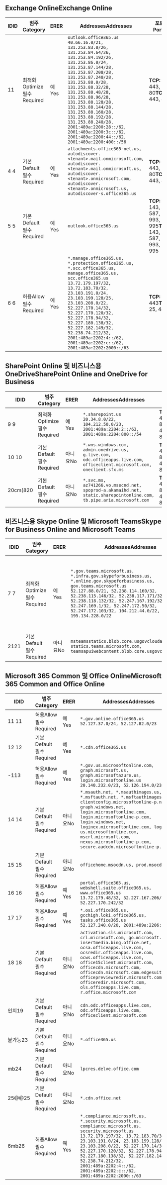 <!--THIS FILE IS AUTOMATICALLY GENERATED. MANUAL CHANGES WILL BE OVERWRITTEN.-->
<!--Please contact the Office 365 Endpoints team with any questions.-->
<!--USGovGCCHigh endpoints version 2020062900-->
<!--File generated 2020-07-06 08:00:07.7279-->

## <a name="exchange-online"></a><span data-ttu-id="075bd-101">Exchange Online</span><span class="sxs-lookup"><span data-stu-id="075bd-101">Exchange Online</span></span>

<span data-ttu-id="075bd-102">ID</span><span class="sxs-lookup"><span data-stu-id="075bd-102">ID</span></span> | <span data-ttu-id="075bd-103">범주</span><span class="sxs-lookup"><span data-stu-id="075bd-103">Category</span></span> | <span data-ttu-id="075bd-104">ER</span><span class="sxs-lookup"><span data-stu-id="075bd-104">ER</span></span> | <span data-ttu-id="075bd-105">Addresses</span><span class="sxs-lookup"><span data-stu-id="075bd-105">Addresses</span></span> | <span data-ttu-id="075bd-106">포트</span><span class="sxs-lookup"><span data-stu-id="075bd-106">Ports</span></span>
-- | -------------------- | --- | ------------------------------------------------------------------------------------------------------------------------------------------------------------------------------------------------------------------------------------------------------------------------------------------------------------------------------------------------------------------------------------------------------------------------------------------------ | -------------------------------
<span data-ttu-id="075bd-107">1</span><span class="sxs-lookup"><span data-stu-id="075bd-107">1</span></span> | <span data-ttu-id="075bd-108">최적화</span><span class="sxs-lookup"><span data-stu-id="075bd-108">Optimize</span></span><BR><span data-ttu-id="075bd-109">필수</span><span class="sxs-lookup"><span data-stu-id="075bd-109">Required</span></span> | <span data-ttu-id="075bd-110">예</span><span class="sxs-lookup"><span data-stu-id="075bd-110">Yes</span></span> | `outlook.office365.us`<BR>`40.66.16.0/21, 131.253.83.0/26, 131.253.84.64/26, 131.253.84.192/26, 131.253.86.0/24, 131.253.87.144/28, 131.253.87.208/28, 131.253.87.240/28, 131.253.88.0/28, 131.253.88.32/28, 131.253.88.48/28, 131.253.88.96/28, 131.253.88.128/28, 131.253.88.144/28, 131.253.88.160/28, 131.253.88.192/28, 131.253.88.240/28, 2001:489a:2200:28::/62, 2001:489a:2200:3c::/62, 2001:489a:2200:44::/62, 2001:489a:2200:400::/56` | <span data-ttu-id="075bd-111">**TCP:** 443, 80</span><span class="sxs-lookup"><span data-stu-id="075bd-111">**TCP:** 443, 80</span></span>
<span data-ttu-id="075bd-112">4 </span><span class="sxs-lookup"><span data-stu-id="075bd-112">4</span></span> | <span data-ttu-id="075bd-113">기본</span><span class="sxs-lookup"><span data-stu-id="075bd-113">Default</span></span><BR><span data-ttu-id="075bd-114">필수</span><span class="sxs-lookup"><span data-stu-id="075bd-114">Required</span></span> | <span data-ttu-id="075bd-115">예</span><span class="sxs-lookup"><span data-stu-id="075bd-115">Yes</span></span> | `attachments.office365-net.us, autodiscover.<tenant>.mail.onmicrosoft.com, autodiscover.<tenant>.mail.onmicrosoft.us, autodiscover.<tenant>.onmicrosoft.com, autodiscover.<tenant>.onmicrosoft.us, autodiscover-s.office365.us` | <span data-ttu-id="075bd-116">**TCP:** 443, 80</span><span class="sxs-lookup"><span data-stu-id="075bd-116">**TCP:** 443, 80</span></span>
<span data-ttu-id="075bd-117">5 </span><span class="sxs-lookup"><span data-stu-id="075bd-117">5</span></span> | <span data-ttu-id="075bd-118">기본</span><span class="sxs-lookup"><span data-stu-id="075bd-118">Default</span></span><BR><span data-ttu-id="075bd-119">필수</span><span class="sxs-lookup"><span data-stu-id="075bd-119">Required</span></span> | <span data-ttu-id="075bd-120">예</span><span class="sxs-lookup"><span data-stu-id="075bd-120">Yes</span></span> | `outlook.office365.us` | <span data-ttu-id="075bd-121">**TCP:** 143, 25, 587, 993, 995</span><span class="sxs-lookup"><span data-stu-id="075bd-121">**TCP:** 143, 25, 587, 993, 995</span></span>
<span data-ttu-id="075bd-122">6 </span><span class="sxs-lookup"><span data-stu-id="075bd-122">6</span></span> | <span data-ttu-id="075bd-123">허용</span><span class="sxs-lookup"><span data-stu-id="075bd-123">Allow</span></span><BR><span data-ttu-id="075bd-124">필수</span><span class="sxs-lookup"><span data-stu-id="075bd-124">Required</span></span> | <span data-ttu-id="075bd-125">예</span><span class="sxs-lookup"><span data-stu-id="075bd-125">Yes</span></span> | `*.manage.office365.us, *.protection.office365.us, *.scc.office365.us, manage.office365.us, scc.office365.us`<BR>`13.72.179.197/32, 13.72.183.70/32, 23.103.191.0/24, 23.103.199.128/25, 23.103.208.0/22, 52.227.170.14/32, 52.227.170.120/32, 52.227.178.94/32, 52.227.180.138/32, 52.227.182.149/32, 52.238.74.212/32, 2001:489a:2202:4::/62, 2001:489a:2202:c::/62, 2001:489a:2202:2000::/63` | <span data-ttu-id="075bd-126">**TCP:** 25, 443</span><span class="sxs-lookup"><span data-stu-id="075bd-126">**TCP:** 25, 443</span></span>

## <a name="sharepoint-online-and-onedrive-for-business"></a><span data-ttu-id="075bd-127">SharePoint Online 및 비즈니스용 OneDrive</span><span class="sxs-lookup"><span data-stu-id="075bd-127">SharePoint Online and OneDrive for Business</span></span>

<span data-ttu-id="075bd-128">ID</span><span class="sxs-lookup"><span data-stu-id="075bd-128">ID</span></span> | <span data-ttu-id="075bd-129">범주</span><span class="sxs-lookup"><span data-stu-id="075bd-129">Category</span></span> | <span data-ttu-id="075bd-130">ER</span><span class="sxs-lookup"><span data-stu-id="075bd-130">ER</span></span> | <span data-ttu-id="075bd-131">Addresses</span><span class="sxs-lookup"><span data-stu-id="075bd-131">Addresses</span></span> | <span data-ttu-id="075bd-132">포트</span><span class="sxs-lookup"><span data-stu-id="075bd-132">Ports</span></span>
-- | -------------------- | --- | ------------------------------------------------------------------------------------------------------------------------- | ----------------
<span data-ttu-id="075bd-133">9 </span><span class="sxs-lookup"><span data-stu-id="075bd-133">9</span></span> | <span data-ttu-id="075bd-134">최적화</span><span class="sxs-lookup"><span data-stu-id="075bd-134">Optimize</span></span><BR><span data-ttu-id="075bd-135">필수</span><span class="sxs-lookup"><span data-stu-id="075bd-135">Required</span></span> | <span data-ttu-id="075bd-136">예</span><span class="sxs-lookup"><span data-stu-id="075bd-136">Yes</span></span> | `*.sharepoint.us`<BR>`20.34.8.0/22, 104.212.50.0/23, 2001:489a:2204:2::/63, 2001:489a:2204:800::/54` | <span data-ttu-id="075bd-137">**TCP:** 443, 80</span><span class="sxs-lookup"><span data-stu-id="075bd-137">**TCP:** 443, 80</span></span>
<span data-ttu-id="075bd-138">10 </span><span class="sxs-lookup"><span data-stu-id="075bd-138">10</span></span> | <span data-ttu-id="075bd-139">기본</span><span class="sxs-lookup"><span data-stu-id="075bd-139">Default</span></span><BR><span data-ttu-id="075bd-140">필수</span><span class="sxs-lookup"><span data-stu-id="075bd-140">Required</span></span> | <span data-ttu-id="075bd-141">아니요</span><span class="sxs-lookup"><span data-stu-id="075bd-141">No</span></span> | `*.wns.windows.com, admin.onedrive.us, g.live.com, odc.officeapps.live.com, officeclient.microsoft.com, oneclient.sfx.ms` | <span data-ttu-id="075bd-142">**TCP:** 443, 80</span><span class="sxs-lookup"><span data-stu-id="075bd-142">**TCP:** 443, 80</span></span>
<span data-ttu-id="075bd-143">20cm(8</span><span class="sxs-lookup"><span data-stu-id="075bd-143">20</span></span> | <span data-ttu-id="075bd-144">기본</span><span class="sxs-lookup"><span data-stu-id="075bd-144">Default</span></span><BR><span data-ttu-id="075bd-145">필수</span><span class="sxs-lookup"><span data-stu-id="075bd-145">Required</span></span> | <span data-ttu-id="075bd-146">아니요</span><span class="sxs-lookup"><span data-stu-id="075bd-146">No</span></span> | `*.svc.ms, az741266.vo.msecnd.net, spoprod-a.akamaihd.net, static.sharepointonline.com, tb.pipe.aria.microsoft.com` | <span data-ttu-id="075bd-147">**TCP:** 443, 80</span><span class="sxs-lookup"><span data-stu-id="075bd-147">**TCP:** 443, 80</span></span>

## <a name="skype-for-business-online-and-microsoft-teams"></a><span data-ttu-id="075bd-148">비즈니스용 Skype Online 및 Microsoft Teams</span><span class="sxs-lookup"><span data-stu-id="075bd-148">Skype for Business Online and Microsoft Teams</span></span>

<span data-ttu-id="075bd-149">ID</span><span class="sxs-lookup"><span data-stu-id="075bd-149">ID</span></span> | <span data-ttu-id="075bd-150">범주</span><span class="sxs-lookup"><span data-stu-id="075bd-150">Category</span></span> | <span data-ttu-id="075bd-151">ER</span><span class="sxs-lookup"><span data-stu-id="075bd-151">ER</span></span> | <span data-ttu-id="075bd-152">Addresses</span><span class="sxs-lookup"><span data-stu-id="075bd-152">Addresses</span></span> | <span data-ttu-id="075bd-153">포트</span><span class="sxs-lookup"><span data-stu-id="075bd-153">Ports</span></span>
-- | -------------------- | --- | --------------------------------------------------------------------------------------------------------------------------------------------------------------------------------------------------------------------------------------------------------------------------------------------------------------------------------- | ---------------------------------------------------
<span data-ttu-id="075bd-154">7 </span><span class="sxs-lookup"><span data-stu-id="075bd-154">7</span></span> | <span data-ttu-id="075bd-155">최적화</span><span class="sxs-lookup"><span data-stu-id="075bd-155">Optimize</span></span><BR><span data-ttu-id="075bd-156">필수</span><span class="sxs-lookup"><span data-stu-id="075bd-156">Required</span></span> | <span data-ttu-id="075bd-157">예</span><span class="sxs-lookup"><span data-stu-id="075bd-157">Yes</span></span> | `*.gov.teams.microsoft.us, *.infra.gov.skypeforbusiness.us, *.online.gov.skypeforbusiness.us, gov.teams.microsoft.us`<BR>`52.127.88.0/21, 52.238.114.160/32, 52.238.115.146/32, 52.238.117.171/32, 52.238.118.132/32, 52.247.167.192/32, 52.247.169.1/32, 52.247.172.50/32, 52.247.172.103/32, 104.212.44.0/22, 195.134.228.0/22` | <span data-ttu-id="075bd-158">**TCP:** 443, 80</span><span class="sxs-lookup"><span data-stu-id="075bd-158">**TCP:** 443, 80</span></span><BR><span data-ttu-id="075bd-159">**UDP:** 3478, 3479, 3480, 3481</span><span class="sxs-lookup"><span data-stu-id="075bd-159">**UDP:** 3478, 3479, 3480, 3481</span></span>
<span data-ttu-id="075bd-160"> 21</span><span class="sxs-lookup"><span data-stu-id="075bd-160">21</span></span> | <span data-ttu-id="075bd-161">기본</span><span class="sxs-lookup"><span data-stu-id="075bd-161">Default</span></span><BR><span data-ttu-id="075bd-162">필수</span><span class="sxs-lookup"><span data-stu-id="075bd-162">Required</span></span> | <span data-ttu-id="075bd-163">아니요</span><span class="sxs-lookup"><span data-stu-id="075bd-163">No</span></span> | `msteamsstatics.blob.core.usgovcloudapi.net, statics.teams.microsoft.com, teamsapuiwebcontent.blob.core.usgovcloudapi.net` | <span data-ttu-id="075bd-164">**TCP:** 443</span><span class="sxs-lookup"><span data-stu-id="075bd-164">**TCP:** 443</span></span>

## <a name="microsoft-365-common-and-office-online"></a><span data-ttu-id="075bd-165">Microsoft 365 Common 및 Office Online</span><span class="sxs-lookup"><span data-stu-id="075bd-165">Microsoft 365 Common and Office Online</span></span>

<span data-ttu-id="075bd-166">ID</span><span class="sxs-lookup"><span data-stu-id="075bd-166">ID</span></span> | <span data-ttu-id="075bd-167">범주</span><span class="sxs-lookup"><span data-stu-id="075bd-167">Category</span></span> | <span data-ttu-id="075bd-168">ER</span><span class="sxs-lookup"><span data-stu-id="075bd-168">ER</span></span> | <span data-ttu-id="075bd-169">Addresses</span><span class="sxs-lookup"><span data-stu-id="075bd-169">Addresses</span></span> | <span data-ttu-id="075bd-170">포트</span><span class="sxs-lookup"><span data-stu-id="075bd-170">Ports</span></span>
-- | ------------------- | --- | ---------------------------------------------------------------------------------------------------------------------------------------------------------------------------------------------------------------------------------------------------------------------------------------------------------------------------------------------------------------------------------------------- | ----------------
<span data-ttu-id="075bd-171">11 </span><span class="sxs-lookup"><span data-stu-id="075bd-171">11</span></span> | <span data-ttu-id="075bd-172">허용</span><span class="sxs-lookup"><span data-stu-id="075bd-172">Allow</span></span><BR><span data-ttu-id="075bd-173">필수</span><span class="sxs-lookup"><span data-stu-id="075bd-173">Required</span></span> | <span data-ttu-id="075bd-174">예</span><span class="sxs-lookup"><span data-stu-id="075bd-174">Yes</span></span> | `*.gov.online.office365.us`<BR>`52.127.37.0/24, 52.127.82.0/23` | <span data-ttu-id="075bd-175">**TCP:** 443</span><span class="sxs-lookup"><span data-stu-id="075bd-175">**TCP:** 443</span></span>
<span data-ttu-id="075bd-176">12 </span><span class="sxs-lookup"><span data-stu-id="075bd-176">12</span></span> | <span data-ttu-id="075bd-177">기본</span><span class="sxs-lookup"><span data-stu-id="075bd-177">Default</span></span><BR><span data-ttu-id="075bd-178">필수</span><span class="sxs-lookup"><span data-stu-id="075bd-178">Required</span></span> | <span data-ttu-id="075bd-179">예</span><span class="sxs-lookup"><span data-stu-id="075bd-179">Yes</span></span> | `*.cdn.office365.us` | <span data-ttu-id="075bd-180">**TCP:** 443</span><span class="sxs-lookup"><span data-stu-id="075bd-180">**TCP:** 443</span></span>
<span data-ttu-id="075bd-181">-1</span><span class="sxs-lookup"><span data-stu-id="075bd-181">13</span></span> | <span data-ttu-id="075bd-182">허용</span><span class="sxs-lookup"><span data-stu-id="075bd-182">Allow</span></span><BR><span data-ttu-id="075bd-183">필수</span><span class="sxs-lookup"><span data-stu-id="075bd-183">Required</span></span> | <span data-ttu-id="075bd-184">예</span><span class="sxs-lookup"><span data-stu-id="075bd-184">Yes</span></span> | `*.gov.us.microsoftonline.com, graph.microsoft.us, graph.microsoftazure.us, login.microsoftonline.us`<BR>`20.140.232.0/23, 52.126.194.0/23` | <span data-ttu-id="075bd-185">**TCP:** 443</span><span class="sxs-lookup"><span data-stu-id="075bd-185">**TCP:** 443</span></span>
<span data-ttu-id="075bd-186">14 </span><span class="sxs-lookup"><span data-stu-id="075bd-186">14</span></span> | <span data-ttu-id="075bd-187">기본</span><span class="sxs-lookup"><span data-stu-id="075bd-187">Default</span></span><BR><span data-ttu-id="075bd-188">필수</span><span class="sxs-lookup"><span data-stu-id="075bd-188">Required</span></span> | <span data-ttu-id="075bd-189">아니요</span><span class="sxs-lookup"><span data-stu-id="075bd-189">No</span></span> | `*.msauth.net, *.msauthimages.us, *.msftauth.net, *.msftauthimages.us, clientconfig.microsoftonline-p.net, graph.windows.net, login.microsoftonline.com, login.microsoftonline-p.com, login.windows.net, loginex.microsoftonline.com, login-us.microsoftonline.com, mscrl.microsoft.com, nexus.microsoftonline-p.com, secure.aadcdn.microsoftonline-p.com` | <span data-ttu-id="075bd-190">**TCP:** 443</span><span class="sxs-lookup"><span data-stu-id="075bd-190">**TCP:** 443</span></span>
<span data-ttu-id="075bd-191">15 </span><span class="sxs-lookup"><span data-stu-id="075bd-191">15</span></span> | <span data-ttu-id="075bd-192">기본</span><span class="sxs-lookup"><span data-stu-id="075bd-192">Default</span></span><BR><span data-ttu-id="075bd-193">필수</span><span class="sxs-lookup"><span data-stu-id="075bd-193">Required</span></span> | <span data-ttu-id="075bd-194">아니요</span><span class="sxs-lookup"><span data-stu-id="075bd-194">No</span></span> | `officehome.msocdn.us, prod.msocdn.us` | <span data-ttu-id="075bd-195">**TCP:** 443, 80</span><span class="sxs-lookup"><span data-stu-id="075bd-195">**TCP:** 443, 80</span></span>
<span data-ttu-id="075bd-196">16 </span><span class="sxs-lookup"><span data-stu-id="075bd-196">16</span></span> | <span data-ttu-id="075bd-197">허용</span><span class="sxs-lookup"><span data-stu-id="075bd-197">Allow</span></span><BR><span data-ttu-id="075bd-198">필수</span><span class="sxs-lookup"><span data-stu-id="075bd-198">Required</span></span> | <span data-ttu-id="075bd-199">예</span><span class="sxs-lookup"><span data-stu-id="075bd-199">Yes</span></span> | `portal.office365.us, webshell.suite.office365.us, www.office365.us`<BR>`13.72.179.48/32, 52.227.167.206/32, 52.227.170.242/32` | <span data-ttu-id="075bd-200">**TCP:** 443, 80</span><span class="sxs-lookup"><span data-stu-id="075bd-200">**TCP:** 443, 80</span></span>
<span data-ttu-id="075bd-201">17 </span><span class="sxs-lookup"><span data-stu-id="075bd-201">17</span></span> | <span data-ttu-id="075bd-202">허용</span><span class="sxs-lookup"><span data-stu-id="075bd-202">Allow</span></span><BR><span data-ttu-id="075bd-203">필수</span><span class="sxs-lookup"><span data-stu-id="075bd-203">Required</span></span> | <span data-ttu-id="075bd-204">예</span><span class="sxs-lookup"><span data-stu-id="075bd-204">Yes</span></span> | `*.osi.office365.us, gcchigh.loki.office365.us, tasks.office365.us`<BR>`52.127.240.0/20, 2001:489a:2206::/48` | <span data-ttu-id="075bd-205">**TCP:** 443</span><span class="sxs-lookup"><span data-stu-id="075bd-205">**TCP:** 443</span></span>
<span data-ttu-id="075bd-206">18 </span><span class="sxs-lookup"><span data-stu-id="075bd-206">18</span></span> | <span data-ttu-id="075bd-207">기본</span><span class="sxs-lookup"><span data-stu-id="075bd-207">Default</span></span><BR><span data-ttu-id="075bd-208">필수</span><span class="sxs-lookup"><span data-stu-id="075bd-208">Required</span></span> | <span data-ttu-id="075bd-209">아니요</span><span class="sxs-lookup"><span data-stu-id="075bd-209">No</span></span> | `activation.sls.microsoft.com, crl.microsoft.com, go.microsoft.com, insertmedia.bing.office.net, ocsa.officeapps.live.com, ocsredir.officeapps.live.com, ocws.officeapps.live.com, office15client.microsoft.com, officecdn.microsoft.com, officecdn.microsoft.com.edgesuite.net, officepreviewredir.microsoft.com, officeredir.microsoft.com, ols.officeapps.live.com, r.office.microsoft.com` | <span data-ttu-id="075bd-210">**TCP:** 443, 80</span><span class="sxs-lookup"><span data-stu-id="075bd-210">**TCP:** 443, 80</span></span>
<span data-ttu-id="075bd-211">인치</span><span class="sxs-lookup"><span data-stu-id="075bd-211">19</span></span> | <span data-ttu-id="075bd-212">기본</span><span class="sxs-lookup"><span data-stu-id="075bd-212">Default</span></span><BR><span data-ttu-id="075bd-213">필수</span><span class="sxs-lookup"><span data-stu-id="075bd-213">Required</span></span> | <span data-ttu-id="075bd-214">아니요</span><span class="sxs-lookup"><span data-stu-id="075bd-214">No</span></span> | `cdn.odc.officeapps.live.com, odc.officeapps.live.com, officeclient.microsoft.com` | <span data-ttu-id="075bd-215">**TCP:** 443, 80</span><span class="sxs-lookup"><span data-stu-id="075bd-215">**TCP:** 443, 80</span></span>
<span data-ttu-id="075bd-216">불가능</span><span class="sxs-lookup"><span data-stu-id="075bd-216">23</span></span> | <span data-ttu-id="075bd-217">기본</span><span class="sxs-lookup"><span data-stu-id="075bd-217">Default</span></span><BR><span data-ttu-id="075bd-218">필수</span><span class="sxs-lookup"><span data-stu-id="075bd-218">Required</span></span> | <span data-ttu-id="075bd-219">아니요</span><span class="sxs-lookup"><span data-stu-id="075bd-219">No</span></span> | `*.office365.us` | <span data-ttu-id="075bd-220">**TCP:** 443, 80</span><span class="sxs-lookup"><span data-stu-id="075bd-220">**TCP:** 443, 80</span></span>
<span data-ttu-id="075bd-221">mb</span><span class="sxs-lookup"><span data-stu-id="075bd-221">24</span></span> | <span data-ttu-id="075bd-222">기본</span><span class="sxs-lookup"><span data-stu-id="075bd-222">Default</span></span><BR><span data-ttu-id="075bd-223">필수</span><span class="sxs-lookup"><span data-stu-id="075bd-223">Required</span></span> | <span data-ttu-id="075bd-224">아니요</span><span class="sxs-lookup"><span data-stu-id="075bd-224">No</span></span> | `lpcres.delve.office.com` | <span data-ttu-id="075bd-225">**TCP:** 443</span><span class="sxs-lookup"><span data-stu-id="075bd-225">**TCP:** 443</span></span>
<span data-ttu-id="075bd-226">25@@</span><span class="sxs-lookup"><span data-stu-id="075bd-226">25</span></span> | <span data-ttu-id="075bd-227">기본</span><span class="sxs-lookup"><span data-stu-id="075bd-227">Default</span></span><BR><span data-ttu-id="075bd-228">필수</span><span class="sxs-lookup"><span data-stu-id="075bd-228">Required</span></span> | <span data-ttu-id="075bd-229">아니요</span><span class="sxs-lookup"><span data-stu-id="075bd-229">No</span></span> | `*.cdn.office.net` | <span data-ttu-id="075bd-230">**TCP:** 443</span><span class="sxs-lookup"><span data-stu-id="075bd-230">**TCP:** 443</span></span>
<span data-ttu-id="075bd-231">6mb</span><span class="sxs-lookup"><span data-stu-id="075bd-231">26</span></span> | <span data-ttu-id="075bd-232">허용</span><span class="sxs-lookup"><span data-stu-id="075bd-232">Allow</span></span><BR><span data-ttu-id="075bd-233">필수</span><span class="sxs-lookup"><span data-stu-id="075bd-233">Required</span></span> | <span data-ttu-id="075bd-234">예</span><span class="sxs-lookup"><span data-stu-id="075bd-234">Yes</span></span> | `*.compliance.microsoft.us, *.security.microsoft.us, compliance.microsoft.us, security.microsoft.us`<BR>`13.72.179.197/32, 13.72.183.70/32, 23.103.191.0/24, 23.103.199.128/25, 23.103.208.0/22, 52.227.170.14/32, 52.227.170.120/32, 52.227.178.94/32, 52.227.180.138/32, 52.227.182.149/32, 52.238.74.212/32, 2001:489a:2202:4::/62, 2001:489a:2202:c::/62, 2001:489a:2202:2000::/63` | <span data-ttu-id="075bd-235">**TCP:** 443, 80</span><span class="sxs-lookup"><span data-stu-id="075bd-235">**TCP:** 443, 80</span></span>
